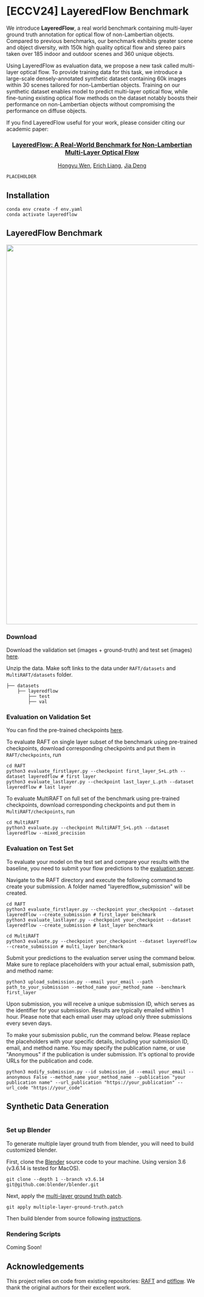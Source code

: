 # [ECCV24] LayeredFlow Benchmark

We introduce **LayeredFlow**, a real world benchmark containing multi-layer ground truth annotation for optical flow of non-Lambertian objects. Compared to previous benchmarks, our benchmark exhibits greater scene and object diversity, with 150k high quality optical flow and stereo pairs taken over 185 indoor and outdoor scenes and 360 unique objects. 

Using LayeredFlow as evaluation data, we propose a new task called multi-layer optical flow. To provide training data for this task, we introduce a large-scale densely-annotated synthetic dataset containing 60k images within 30 scenes tailored for non-Lambertian objects. Training on our synthetic dataset enables model to predict multi-layer optical flow, while fine-tuning existing optical flow methods on the dataset notably boosts their performance on non-Lambertian objects without compromising the performance on diffuse objects. 

If you find LayeredFlow useful for your work, please consider citing our academic paper:

<h3 align="center">
    <a href="">
        LayeredFlow: A Real-World Benchmark for Non-Lambertian Multi-Layer Optical Flow
    </a>
</h3>
<p align="center">
    <a href="https://hermerawen.github.io/">Hongyu Wen</a>, 
    <a href="">Erich Liang</a>, 
    <a href="http://www.cs.princeton.edu/~jiadeng">Jia Deng</a><br>
</p>

```
PLACEHOLDER
```

## Installation

```
conda env create -f env.yaml
conda activate layeredflow
```


## LayeredFlow Benchmark
<img src="images/benchmark_gallery.jpg" width='1000'>

### Download
Download the validation set (images + ground-truth) and test set (images) [here](https://drive.google.com/file/d/1EEFp7AE8ZX75ADztP74Mx7VZ6MOymneN/view?usp=sharing).

Unzip the data. Make soft links to the data under `RAFT/datasets` and `MultiRAFT/datasets` folder.
```
├── datasets
    ├── layeredflow
        ├── test
        ├── val
```

### Evaluation on Validation Set
You can find the pre-trained checkpoints [here](https://drive.google.com/drive/folders/1vB8wfeS1JpfTz-jKdiD_e_IM5Sn5Wztl?usp=sharing).

To evaluate RAFT on single layer subset of the benchmark using pre-trained checkpoints, download corresponding checkpoints and put them in `RAFT/checkpoints`, run
```
cd RAFT
python3 evaluate_firstlayer.py --checkpoint first_layer_S+L.pth --dataset layeredflow # first layer
python3 evaluate_lastlayer.py --checkpoint last_layer_L.pth --dataset layeredflow # last layer
```

To evaluate MultiRAFT on full set of the benchmark using pre-trained checkpoints, download corresponding checkpoints and put them in `MultiRAFT/checkpoints`, run
```
cd MultiRAFT
python3 evaluate.py --checkpoint MultiRAFT_S+L.pth --dataset layeredflow --mixed_precision
```

### Evaluation on Test Set
To evaluate your model on the test set and compare your results with the baseline, you need to submit your flow predictions to the [evaluation server](layeredflow.cs.princeton.edu).

Navigate to the RAFT directory and execute the following command to create your submission. A folder named "layeredflow_submission" will be created.
```
cd RAFT
python3 evaluate_firstlayer.py --checkpoint your_checkpoint --dataset layeredflow --create_submission # first_layer benchmark
python3 evaluate_lastlayer.py --checkpoint your_checkpoint --dataset layeredflow --create_submission # last_layer benchmark

cd MultiRAFT
python3 evaluate.py --checkpoint your_checkpoint --dataset layeredflow --create_submission # multi_layer benchmark
```

Submit your predictions to the evaluation server using the command below. Make sure to replace placeholders with your actual email, submission path, and method name:
```
python3 upload_submission.py --email your_email --path path_to_your_submission --method_name your_method_name --benchmark first_layer
```

Upon submission, you will receive a unique submission ID, which serves as the identifier for your submission. Results are typically emailed within 1 hour. Please note that each email user may upload only three submissions every seven days.

To make your submission public, run the command below. Please replace the placeholders with your specific details, including your submission ID, email, and method name. You may specify the publication name, or use "Anonymous" if the publication is under submission. It's optional to provide URLs for the publication and code.
```
python3 modify_submission.py --id submission_id --email your_email --anonymous False --method_name your_method_name --publication "your publication name" --url_publication "https://your_publication" --url_code "https://your_code"
```


## Synthetic Data Generation
<img scr="images/synthetic_gallery.jpg" width='1000'>

### Set up Blender
To generate multiple layer ground truth from blender, you will need to build customized blender.

First, clone the [Blender](https://github.com/blender/blender) source code to your machine. Using version 3.6 (v3.6.14 is tested for MacOS).
```
git clone --depth 1 --branch v3.6.14 git@github.com:blender/blender.git
```

Next, apply the [multi-layer ground truth patch](https://drive.google.com/file/d/1qozUApe_QqsqSwk4i08fd97-5a0-Snwx/view?usp=sharing).
```
git apply multiple-layer-ground-truth.patch 
```

Then build blender from source following [instructions](https://developer.blender.org/docs/handbook/building_blender).

### Rendering Scripts

Coming Soon!


## Acknowledgements

This project relies on code from existing repositories: [RAFT](https://github.com/princeton-vl/RAFT) and [ptlflow](https://github.com/hmorimitsu/ptlflow). We thank the original authors for their excellent work.